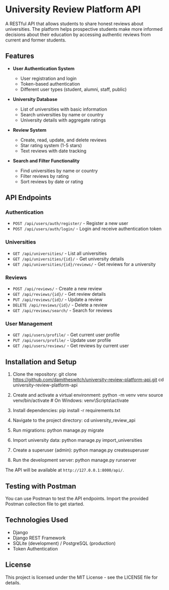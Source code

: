 # University Review Platform API

A RESTful API that allows students to share honest reviews about universities. The platform helps prospective students make more informed decisions about their education by accessing authentic reviews from current and former students.

## Features

- **User Authentication System**
  - User registration and login
  - Token-based authentication
  - Different user types (student, alumni, staff, public)

- **University Database**
  - List of universities with basic information
  - Search universities by name or country
  - University details with aggregate ratings

- **Review System**
  - Create, read, update, and delete reviews
  - Star rating system (1-5 stars)
  - Text reviews with date tracking

- **Search and Filter Functionality**
  - Find universities by name or country
  - Filter reviews by rating
  - Sort reviews by date or rating

## API Endpoints

### Authentication

- `POST /api/users/auth/register/` - Register a new user
- `POST /api/users/auth/login/` - Login and receive authentication token

### Universities

- `GET /api/universities/` - List all universities
- `GET /api/universities/{id}/` - Get university details
- `GET /api/universities/{id}/reviews/` - Get reviews for a university

### Reviews

- `POST /api/reviews/` - Create a new review
- `GET /api/reviews/{id}/` - Get review details
- `PUT /api/reviews/{id}/` - Update a review
- `DELETE /api/reviews/{id}/` - Delete a review
- `GET /api/reviews/search/` - Search for reviews

### User Management

- `GET /api/users/profile/` - Get current user profile
- `PUT /api/users/profile/` - Update user profile
- `GET /api/users/reviews/` - Get reviews by current user

## Installation and Setup

1. Clone the repository:
git clone https://github.com/damitheswitch/university-review-platform-api.git
cd university-review-platform-api

2. Create and activate a virtual environment:
python -m venv venv
source venv/bin/activate  # On Windows: venv\Scripts\activate

3. Install dependencies:
pip install -r requirements.txt

4. Navigate to the project directory:
cd university_review_api

5. Run migrations:
python manage.py migrate

6. Import university data:
python manage.py import_universities

7. Create a superuser (admin):
python manage.py createsuperuser

8. Run the development server:
python manage.py runserver

The API will be available at `http://127.0.0.1:8000/api/`.

## Testing with Postman

You can use Postman to test the API endpoints. Import the provided Postman collection file to get started.

## Technologies Used

- Django
- Django REST Framework
- SQLite (development) / PostgreSQL (production)
- Token Authentication

## License

This project is licensed under the MIT License - see the LICENSE file for details.